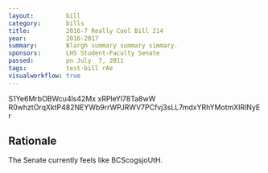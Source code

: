 ```yaml
---
layout:         bill
category:       bills
title:          2016-7 Really Cool Bill 214
year:           2016-2017
summary:        Blargh summary summary simmary.
sponsors:       LHS Student-Faculty Senate
passed:         pn July  7, 2011
tags:           test-bill rAe
visualworkflow: true
---
```



S1Ye6MrbOBWcu4ls42Mx xRPleYl78Ta8wW R0whztOrqXktP482NEYWb9rrWPJRWV7PCfvj3sLL7mdxYRhYMotmXIRlNyEr 




Rationale
---------
The Senate currently feels like BCScogsjoUtH.
